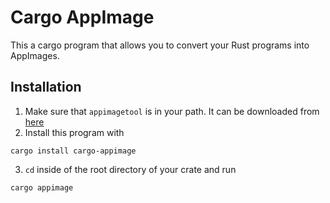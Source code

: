 # Cargo AppImage

This a cargo program that allows you to convert your Rust programs into AppImages.

## Installation

1.  Make sure that `appimagetool` is in your path. It can be downloaded from [here](https://appimage.github.io/appimagetool/)
2.  Install this program with

<!---->

    cargo install cargo-appimage

3.  `cd` inside of the root directory of your crate and run

<!---->

    cargo appimage
